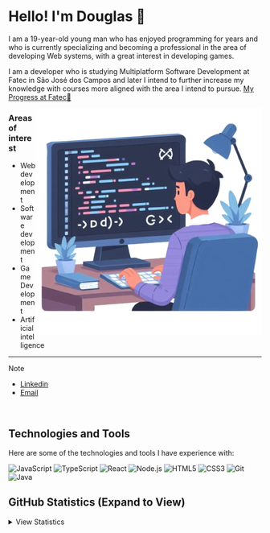 # Hello! I'm Douglas 👋

I am a 19-year-old young man who has enjoyed programming for years and who is currently specializing and becoming a professional in the area of ​​developing Web systems, with a great interest in developing games.

I am a developer who is studying Multiplatform Software Development at Fatec in São José dos Campos and later I intend to further increase my knowledge with courses more aligned with the area I intend to pursue. [My Progress at Fatec🔗](https://github.com/DouglasMedeiros1/My_Projects_At_Fatec)


<img src="https://github.com/DouglasMedeiros1/DouglasMedeiros1/blob/main/public/img_BoyPrograming.png" width="450" align='right'>

### Areas of interest
- Web development
- Software development
- Game Development
- Artificial intelligence

<hr>

> [!Note]
> - [Linkedin](https://www.linkedin.com/in/douglas-ferrini-medeiros-02b735270/)
> - [Email](mailto:douglas.medeiros_1@outlook.com)

<br>

## Technologies and Tools
Here are some of the technologies and tools I have experience with:

![JavaScript](https://img.shields.io/badge/-JavaScript-F7DF1E?style=flat&logo=javascript&color=00695c&logoColor=white)
![TypeScript](https://img.shields.io/badge/-TypeScript-007ACC?style=flat&logo=typescript&color=00695c&logoColor=white)
![React](https://img.shields.io/badge/-React-61DAFB?style=flat&logo=react&color=00695c&logoColor=white)
![Node.js](https://img.shields.io/badge/-Node.js-339933?style=flat&logo=node.js&color=00695c&logoColor=white)
![HTML5](https://img.shields.io/badge/-HTML5-E34F26?style=flat&logo=html5&color=00695c&logoColor=white)
![CSS3](https://img.shields.io/badge/-CSS3-1572B6?style=flat&logo=css3&color=00695c&logoColor=white)
![Git](https://img.shields.io/badge/-Git-F05032?style=flat&logo=git&color=00695c&logoColor=white)
![Java](https://img.shields.io/badge/-Java-007396?style=flat&logo=java&color=00695c&logoColor=white)

## GitHub Statistics (Expand to View)
<details>
<summary>View Statistics</summary>
  <br>
  
  ![Estatísticas do GitHub de Seu Nome](https://github-readme-stats.vercel.app/api?username=DouglasMedeiros1&show_icons=true&hide=contribs,prs&cache_seconds=86400&theme=vue-dark&card_width=445)
  <br>
  [![GitHub Streak](https://streak-stats.demolab.com/?user=DouglasMedeiros1&theme=vue-dark&card_width=445)](https://git.io/streak-stats)
  <br>
  ![Linguagens mais usadas](https://github-readme-stats.vercel.app/api/top-langs/?username=DouglasMedeiros1&show_icons=true&hide=contribs,prs&cache_seconds=86400&theme=vue-dark&card_width=445)

</details>
<br>



